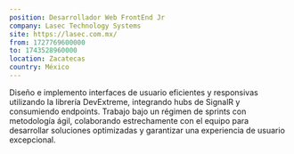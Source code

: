 ```yaml
---
position: Desarrollador Web FrontEnd Jr
company: Lasec Technology Systems
site: https://lasec.com.mx/
from: 1727769600000
to: 1743528960000
location: Zacatecas
country: México
---
```


Diseño e implemento interfaces de usuario eficientes y responsivas utilizando la librería DevExtreme, integrando hubs de SignalR y consumiendo endpoints. Trabajo bajo un régimen de sprints con metodología ágil, colaborando estrechamente con el equipo para desarrollar soluciones optimizadas y garantizar una experiencia de usuario excepcional.